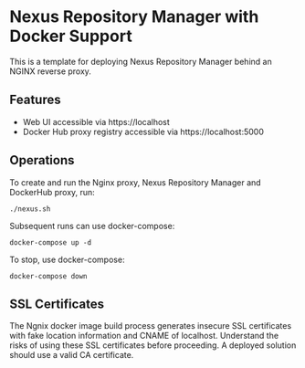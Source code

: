 # Nexus Repository Manager with Docker Support

This is a template for deploying Nexus Repository Manager behind an NGINX reverse proxy.

## Features 

- Web UI accessible via https://localhost
- Docker Hub proxy registry accessible via https://localhost:5000

## Operations

To create and run the Nginx proxy, Nexus Repository Manager and DockerHub proxy, run:

```
./nexus.sh
```

Subsequent runs can use docker-compose:

```
docker-compose up -d
```

To stop, use docker-compose:

```
docker-compose down
```

## SSL Certificates

The Ngnix docker image build process generates insecure SSL certificates with fake location information and CNAME of localhost. Understand the risks of using these SSL certificates before proceeding. A deployed solution should use a valid CA certificate.
